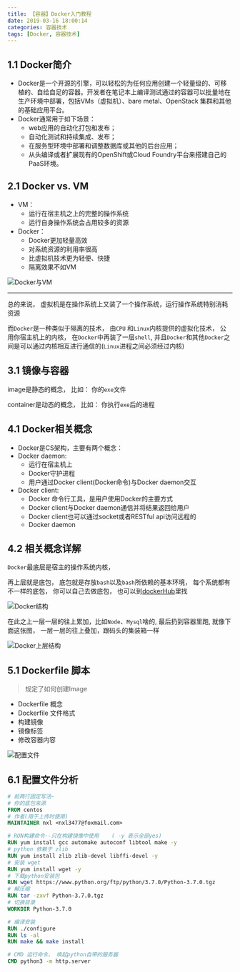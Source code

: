 ```yaml
---
title: 【容器】Docker入门教程
date: 2019-03-16 18:00:14
categories: 容器技术
tags: [Docker, 容器技术]
---
```


## 1.1 Docker简介


* Docker是一个开源的引擎，可以轻松的为任何应用创建一个轻量级的、可移植的、自给自足的容器。开发者在笔记本上编译测试通过的容器可以批量地在生产环境中部署，包括VMs（虚拟机）、bare metal、OpenStack 集群和其他的基础应用平台。
* Docker通常用于如下场景：
  * web应用的自动化打包和发布；
  * 自动化测试和持续集成、发布；
  * 在服务型环境中部署和调整数据库或其他的后台应用；
  * 从头编译或者扩展现有的OpenShift或Cloud Foundry平台来搭建自己的PaaS环境。



## 2.1 Docker vs. VM
* VM：
  * 运行在宿主机之上的完整的操作系统
  * 运行自身操作系统会占用较多的资源
* Docker：
  * Docker更加轻量高效
  * 对系统资源的利用率很高
  * 比虚拟机技术更为轻便、快捷
  * 隔离效果不如VM


![Docker与VM](http://img.nixiaolei.com/2019-04-06-22-42-11.png)

*** 
总的来说， 虚拟机是在操作系统上又装了一个操作系统，运行操作系统特别消耗资源

而`Docker`是一种类似于隔离的技术， 由`CPU` 和`Linux`内核提供的虚拟化技术， 公用你宿主机上的内核， 在`Docker`中再装了一层`shell`, 并且`Docker`和其他`Docker`之间是可以通过内核相互进行通信的(`Linux`进程之间必须经过内核)


## 3.1 镜像与容器

image是静态的概念， 比如： 你的`exe`文件

container是动态的概念， 比如： 你执行`exe`后的进程

## 4.1 Docker相关概念
* Docker是CS架构，主要有两个概念：
* Docker daemon:
  * 运行在宿主机上
  * Docker守护进程
  * 用户通过Docker client(Docker命令)与Docker daemon交互
* Docker client:
  * Docker 命令行工具，是用户使用Docker的主要方式
  * Docker client与Docker daemon通信并将结果返回给用户
  * Docker client也可以通过socket或者RESTful api访问远程的
  * Docker daemon

## 4.2 相关概念详解

`Docker`最底层是宿主的操作系统内核， 

再上层就是底包， 底包就是存放`bash`以及`bash`所依赖的基本环境， 每个系统都有不一样的底包， 你可以自己去做底包， 也可以到[dockerHub](https://www.docker.com/products/docker-hub)里找

![Docker结构](http://img.nixiaolei.com/2019-04-06-22-56-37.png)


在此之上一层一层的往上累加，比如`Node`、`Mysql`啥的, 最后扔到容器里跑, 就像下面这张图， 一层一层的往上叠加，跟码头的集装箱一样

![Docker上层结构](http://img.nixiaolei.com/2019-04-06-23-14-37.png)


## 5.1 Dockerfile 脚本
> 规定了如何创建Image

* Dockerfile 概念
* Dockerfile 文件格式
* 构建镜像
* 镜像标签
* 修改容器内容


![配置文件](http://img.nixiaolei.com/2019-04-07-10-26-12.png)


## 6.1 配置文件分析

```DockerFile
# 前两行固定写法~
# 你的底包来源
FROM centos
# 作者(用于上传时使用)
MAINTAINER nxl <nxl3477@foxmail.com>

# RUN构建命令--只在构建镜像中使用    ( -y 表示全部yes)
RUN yum install gcc automake autoconf libtool make -y  
# python 依赖于 zlib
RUN yum install zlib zlib-devel libffi-devel -y
# 安装 wget
RUN yum install wget -y
# 下载python安装包
RUN wget https://www.python.org/ftp/python/3.7.0/Python-3.7.0.tgz
# 解压缩
RUN tar -zxvf Python-3.7.0.tgz
# 切换目录
WORKDIR Python-3.7.0

# 编译安装
RUN ./configure
RUN ls -al
RUN make && make install 

# CMD 运行命令， 唤起python自带的服务器
CMD python3 -m http.server
```